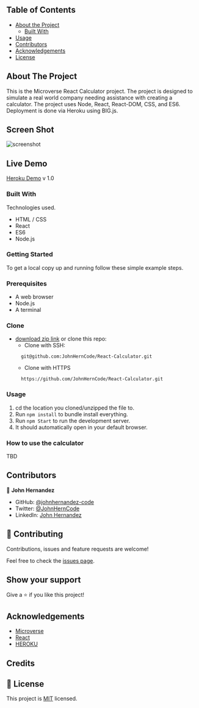 <!-- TABLE OF CONTENTS -->

## Table of Contents

- [About the Project](#about-the-project)
  - [Built With](#built-with)
- [Usage](#usage)
- [Contributors](#contributors)
- [Acknowledgements](#acknowledgements)
- [License](#license)

<!-- ABOUT THE PROJECT -->

## About The Project

This is the Microverse React Calculator project. The project is designed to simulate a
real world company needing assistance with creating a calculator. The project uses Node, React, React-DOM,
CSS, and ES6. Deployment is done via Heroku using BIG.js.

## Screen Shot

![screenshot](/screenshot.png)

## Live Demo

[Heroku Demo](https://johnherncode-react-calculator.herokuapp.com/) v 1.0

### Built With

Technologies used.

- HTML / CSS
- React
- ES6
- Node.js

### Getting Started

To get a local copy up and running follow these simple example steps.

### Prerequisites

- A web browser
- Node.js
- A terminal

### Clone

- [download zip link](https://github.com/JohnHernCode/React-Calculator/archive/refs/heads/develop.zip) 
  or clone this repo:
  - Clone with SSH:
  ```
    git@github.com:JohnHernCode/React-Calculator.git
  ```
  - Clone with HTTPS
  ```
    https://github.com/JohnHernCode/React-Calculator.git
  ```

### Usage
1. cd the location you cloned/unzipped the file to.
2. Run ```npm install``` to bundle install everything.
3. Run ```npm Start``` to run the development server.
4. It should automatically open in your default browser.

### How to use the calculator
TBD

<!-- CONTACT -->

## Contributors

👤 **John Hernandez**

- GitHub: [@johnhernandez-code](https://github.com/johnhernandez-code)
- Twitter: [@JohnHernCode](https://twitter.com/JohnHernCode)
- LinkedIn: [John Hernandez](https://www.linkedin.com/in/john-hernandez-56a7821b8/)

## :handshake: Contributing

Contributions, issues and feature requests are welcome!

Feel free to check the [issues page](https://github.com/JohnHernCode/JS-Capstone-Game/issues).

## Show your support

Give a :star: if you like this project!

<!-- ACKNOWLEDGEMENTS -->

## Acknowledgements

- [Microverse](https://www.microverse.org/)
- [React](https://github.com/facebook/create-react-app)
- [HEROKU](https://heroku.com)

## Credits

## 📝 License

This project is [MIT](https://opensource.org/licenses/MIT) licensed.
